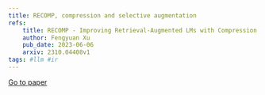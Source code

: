 ```yaml
---
title: RECOMP, compression and selective augmentation
refs:
    title: RECOMP - Improving Retrieval-Augmented LMs with Compression and Selective Augmentation 
    author: Fengyuan Xu
    pub_date: 2023-06-06
    arxiv: 2310.04408v1
tags: #llm #ir
---
```

[Go to paper](https://arxiv.org/abs/2310.04408)
